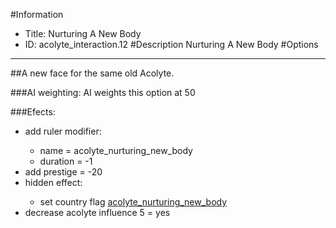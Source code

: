 #Information
 - Title: Nurturing A New Body
 - ID: acolyte_interaction.12
#Description
Nurturing A New Body
#Options

___
##A new face for the same old Acolyte.

###AI weighting:
AI weights this option at 50


###Efects:<ul><li>add ruler modifier:</li><ul><li>name = acolyte_nurturing_new_body</li><li>duration = -1</li></ul><li>add prestige = -20</li><li>hidden effect:</li><ul><li>set country flag [acolyte_nurturing_new_body](../flags/acolyte_nurturing_new_body.md)</li></ul><li>decrease acolyte influence 5 = yes</li></ul>
